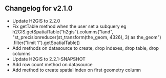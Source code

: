 ## Changelog for v2.1.0

- Update H2GIS to 2.2.0
- Fix getTable method when the user set a subquery
eg h2GIS.getSpatialTable("h2gis").columns("land", "st_precisionreducer(st_transform(the_geom, 4326), 3) as the_geom")
  .filter("limit 1").getSpatialTable()
- Add methods on datasource to create, drop indexes, drop table, drop columns
- Update H2GIS to 2.2.1-SNAPSHOT
- Add row count method on datasource
- Add method to create spatial index on first geometry column
